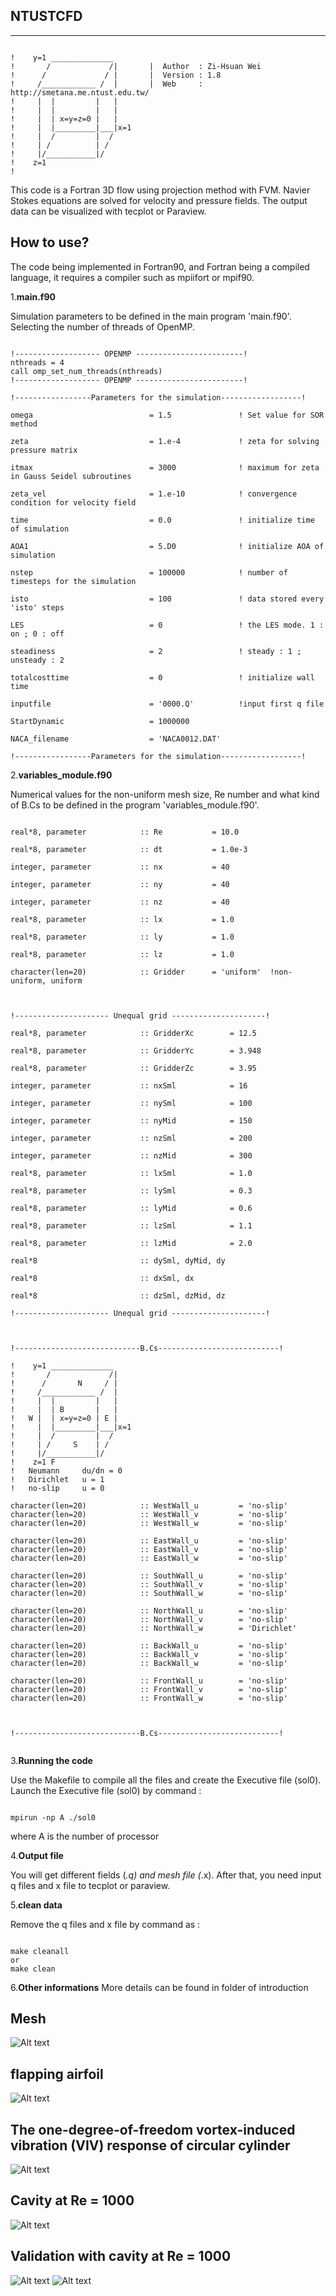 NTUSTCFD
--------
*****
<pre><code>
!    y=1 ______________                                                                                 
!       /             /|       |  Author  : Zi-Hsuan Wei                                                 
!      /             / |       |  Version : 1.8                                                          
!     /____________ /  |       |  Web     : http://smetana.me.ntust.edu.tw/                              
!     |  |         |   |                                                        
!     |  |         |   |                                          
!     |  | x=y=z=0 |   |                                           
!     |  |_________|___|x=1                                        
!     |  /         |  /                                         
!     | /          | /                                        
!     |/___________|/                                         
!    z=1                                                  
!     
</code></pre>
This code is a Fortran 3D flow using projection method with FVM. Navier Stokes equations are solved for velocity and pressure fields. The output data can be visualized with tecplot or Paraview.

How to use?
--------
The code being implemented in Fortran90, and Fortran being a compiled language, it requires a compiler such as mpiifort or mpif90.



1.**main.f90**

Simulation parameters to be defined in the main program 'main.f90'. Selecting the number of threads of OpenMP.



<pre><code>
!------------------- OPENMP ------------------------!
nthreads = 4    
call omp_set_num_threads(nthreads)
!------------------- OPENMP ------------------------!

!-----------------Parameters for the simulation------------------!
   
omega                          = 1.5               ! Set value for SOR method

zeta                           = 1.e-4             ! zeta for solving pressure matrix

itmax                          = 3000              ! maximum for zeta in Gauss Seidel subroutines

zeta_vel                       = 1.e-10            ! convergence condition for velocity field

time                           = 0.0               ! initialize time of simulation
   
AOA1                           = 5.D0              ! initialize AOA of simulation
   
nstep                          = 100000            ! number of timesteps for the simulation
   
isto                           = 100               ! data stored every 'isto' steps
   
LES                            = 0                 ! the LES mode. 1 : on ; 0 : off
   
steadiness                     = 2                 ! steady : 1 ; unsteady : 2 
   
totalcosttime                  = 0                 ! initialize wall time
   
inputfile                      = '0000.Q'          !input first q file
   
StartDynamic                   = 1000000

NACA_filename                  = 'NACA0012.DAT'
   
!-----------------Parameters for the simulation------------------!
</code></pre>



2.**variables_module.f90**

Numerical values for the non-uniform mesh size, Re number and what kind of B.Cs to be defined in the program 'variables_module.f90'.


<pre><code>
real*8, parameter            :: Re           = 10.0
          
real*8, parameter            :: dt           = 1.0e-3
          
integer, parameter           :: nx           = 40
          
integer, parameter           :: ny           = 40
          
integer, parameter           :: nz           = 40 
          
real*8, parameter            :: lx           = 1.0
          
real*8, parameter            :: ly           = 1.0
          
real*8, parameter            :: lz           = 1.0

character(len=20)            :: Gridder      = 'uniform'  !non-uniform, uniform

</code></pre>

<pre><code>
!--------------------- Unequal grid ---------------------!

real*8, parameter            :: GridderXc        = 12.5
    
real*8, parameter            :: GridderYc        = 3.948
    
real*8, parameter            :: GridderZc        = 3.95
    
integer, parameter           :: nxSml            = 16
        
integer, parameter           :: nySml            = 100
    
integer, parameter           :: nyMid            = 150
    
integer, parameter           :: nzSml            = 200

integer, parameter           :: nzMid            = 300
    
real*8, parameter            :: lxSml            = 1.0
        
real*8, parameter            :: lySml            = 0.3
    
real*8, parameter            :: lyMid            = 0.6
    
real*8, parameter            :: lzSml            = 1.1

real*8, parameter            :: lzMid            = 2.0

real*8                       :: dySml, dyMid, dy

real*8                       :: dxSml, dx
    
real*8                       :: dzSml, dzMid, dz

!--------------------- Unequal grid ---------------------!

</code></pre>

<pre><code>
!----------------------------B.Cs---------------------------!

!    y=1 ______________                                                                                 
!       /             /|                                                     
!      /       N     / |                                                          
!     /____________ /  |                                
!     |  |         |   |                                                        
!     |  | B       |   |                                          
!   W |  | x=y=z=0 | E |                                           
!     |  |_________|___|x=1                                        
!     |  /         |  /                                         
!     | /     S    | /                                        
!     |/___________|/                                         
!    z=1 F     
!   Neumann     du/dn = 0
!   Dirichlet   u = 1
!   no-slip     u = 0

character(len=20)            :: WestWall_u         = 'no-slip'
character(len=20)            :: WestWall_v         = 'no-slip'
character(len=20)            :: WestWall_w         = 'no-slip'
    
character(len=20)            :: EastWall_u         = 'no-slip'
character(len=20)            :: EastWall_v         = 'no-slip'
character(len=20)            :: EastWall_w         = 'no-slip'
    
character(len=20)            :: SouthWall_u        = 'no-slip'
character(len=20)            :: SouthWall_v        = 'no-slip'
character(len=20)            :: SouthWall_w        = 'no-slip'
    
character(len=20)            :: NorthWall_u        = 'no-slip'
character(len=20)            :: NorthWall_v        = 'no-slip'
character(len=20)            :: NorthWall_w        = 'Dirichlet'
    
character(len=20)            :: BackWall_u         = 'no-slip'
character(len=20)            :: BackWall_v         = 'no-slip'
character(len=20)            :: BackWall_w         = 'no-slip'
    
character(len=20)            :: FrontWall_u        = 'no-slip'
character(len=20)            :: FrontWall_v        = 'no-slip'
character(len=20)            :: FrontWall_w        = 'no-slip'



!----------------------------B.Cs---------------------------!

</code></pre>

3.**Running the code**

Use the Makefile to compile all the files and create the Executive file (sol0).
Launch the Executive file (sol0) by command :
<pre><code>
mpirun -np A ./sol0
</code></pre>
where A is the number of processor

4.**Output file**

You will get different fields (*.q) and mesh file (*.x). After that, you need input q files and x file to tecplot or paraview.

5.**clean data**

Remove the q files and x file by command as :
<pre><code>
make cleanall
or
make clean
</code></pre>

6.**Other informations**
More details can be found in folder of introduction

Mesh
--------
![Alt text](https://github.com/HSUAN221/NTUSTCFDLAB/blob/master/case/mesh.jpg)

flapping airfoil
--------
![Alt text](https://github.com/HSUAN221/NTUSTCFDLAB/blob/master/case/flappingAirfoil.gif)

The one-degree-of-freedom vortex-induced vibration (VIV) response of circular cylinder
--------
![Alt text](https://github.com/HSUAN221/NTUSTCFDLAB/blob/master/case/cylinder_FSI.gif)

Cavity at Re = 1000
--------
![Alt text](https://github.com/HSUAN221/NTUSTCFDLAB/blob/master/case/cavity_Re1000.gif)

Validation with cavity at Re = 1000
--------
![Alt text](https://github.com/HSUAN221/NTUSTCFDLAB/blob/master/case/Re1000_u.png)
![Alt text](https://github.com/HSUAN221/NTUSTCFDLAB/blob/master/case/Re1000_v.png)
